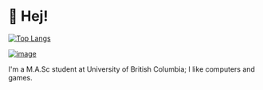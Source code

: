 
# 👋 Hej!

[![Top Langs](https://github-readme-stats.vercel.app/api/top-langs/?username=fsxac)](https://github.com/anuraghazra/github-readme-stats)

<!--

👨‍🎓💼👨‍💻⚡️💻

🥳❤️📱💻🌎

😎🦉🚲    😍🍜☕️

😅📸🔋🎥🛠

😭🦠🎨🎧🎮🧘‍♂️🏋️    🤓🥢✈️ 🕹

😛🇨🇦🇨🇳🏳️‍🌈🗣🇨🇦🇨🇳

🔭👌    👀🧧🥰🐱    🅰️


```
⬛️⬛️⬛️⬛️⬛️⬛️⬛️⬜️⬜️⬛️⬜️⬜️⬜️⬜️⬛️⬛️⬛️⬛️⬛️⬛️⬛️
⬛️⬜️⬜️⬜️⬜️⬜️⬛️⬜️⬛️⬜️⬜️⬛️⬛️⬜️⬛️⬜️⬜️⬜️⬜️⬜️⬛️
⬛️⬜️⬛️⬛️⬛️⬜️⬛️⬜️⬜️⬛️⬜️⬛️⬜️⬜️⬛️⬜️⬛️⬛️⬛️⬜️⬛️
⬛️⬜️⬛️⬛️⬛️⬜️⬛️⬜️⬛️⬛️⬜️⬜️⬛️⬜️⬛️⬜️⬛️⬛️⬛️⬜️⬛️
⬛️⬜️⬛️⬛️⬛️⬜️⬛️⬜️⬜️⬜️⬛️⬜️⬜️⬜️⬛️⬜️⬛️⬛️⬛️⬜️⬛️
⬛️⬜️⬜️⬜️⬜️⬜️⬛️⬜️⬛️⬛️⬛️⬛️⬛️⬜️⬛️⬜️⬜️⬜️⬜️⬜️⬛️
⬛️⬛️⬛️⬛️⬛️⬛️⬛️⬜️⬛️⬜️⬛️⬜️⬛️⬜️⬛️⬛️⬛️⬛️⬛️⬛️⬛️
⬜️⬜️⬜️⬜️⬜️⬜️⬜️⬜️⬜️⬜️⬛️⬜️⬜️⬜️⬜️⬜️⬜️⬜️⬜️⬜️⬜️
⬛️⬛️⬛️⬛️⬛️⬜️⬛️⬛️⬛️⬛️⬜️⬛️⬜️⬛️⬜️⬛️⬜️⬛️⬜️⬛️⬜️
⬛️⬛️⬜️⬜️⬛️⬜️⬜️⬛️⬛️⬛️⬜️⬜️⬜️⬛️⬛️⬛️⬛️⬛️⬛️⬛️⬛️
⬛️⬜️⬜️⬛️⬜️⬜️⬛️⬜️⬛️⬛️⬜️⬜️⬛️⬛️⬜️⬜️⬜️⬜️⬛️⬛️⬜️
⬛️⬜️⬜️⬜️⬛️⬜️⬜️⬛️⬛️⬜️⬜️⬜️⬜️⬛️⬜️⬜️⬛️⬛️⬛️⬜️⬜️
⬜️⬛️⬜️⬛️⬛️⬛️⬛️⬛️⬜️⬛️⬛️⬛️⬜️⬛️⬛️⬜️⬛️⬛️⬜️⬜️⬛️
⬜️⬜️⬜️⬜️⬜️⬜️⬜️⬜️⬛️⬛️⬜️⬜️⬜️⬛️⬜️⬛️⬛️⬛️⬛️⬜️⬛️
⬛️⬛️⬛️⬛️⬛️⬛️⬛️⬜️⬛️⬜️⬜️⬛️⬛️⬛️⬜️⬛️⬜️⬜️⬛️⬛️⬜️
⬛️⬜️⬜️⬜️⬜️⬜️⬛️⬜️⬜️⬛️⬛️⬛️⬛️⬛️⬜️⬜️⬛️⬛️⬛️⬜️⬜️
⬛️⬜️⬛️⬛️⬛️⬜️⬛️⬜️⬛️⬛️⬛️⬛️⬛️⬜️⬛️⬜️⬛️⬛️⬜️⬜️⬜️
⬛️⬜️⬛️⬛️⬛️⬜️⬛️⬜️⬛️⬜️⬜️⬜️⬜️⬜️⬜️⬛️⬛️⬜️⬛️⬛️⬜️
⬛️⬜️⬛️⬛️⬛️⬜️⬛️⬜️⬛️⬛️⬜️⬛️⬛️⬛️⬛️⬛️⬜️⬜️⬛️⬜️⬜️
⬛️⬜️⬜️⬜️⬜️⬜️⬛️⬜️⬛️⬜️⬛️⬜️⬛️⬛️⬜️⬛️⬛️⬜️⬛️⬜️⬜️
⬛️⬛️⬛️⬛️⬛️⬛️⬛️⬜️⬛️⬜️⬜️⬜️⬜️⬜️⬛️⬛️⬛️⬛️⬜️⬛️⬜️
```

-->

[![image](https://lh3.googleusercontent.com/IiHGcAYNKZGqYbeYuyDTqpTecSHoP4ziMesCrGnzURsrs-lqnHzTKmqDSz35W8IVhzF_2wVdnZUqxzgWgSfFhV5dMMtoAyn3bth7Ycb-aAkvja03MnK-K-LTDyJNPxfxjqVn8Yh7-b1gLQtWxOxTa9gHyGL71xJ_5CFf6rv5WITQ1dyCdGdFJgSaTxgIgrImKXnsMoUIKkNVBboS7omgfCb55zkYvT9MrQGnlK3PF5gzDWFep6wZ6m6zddUB6G5x-vdgxEz5BJlQu5rAMdJx08T_3EjvDkR-0Kdb5yzgs5PkoHOKVgARjxEvKaNswoVvB47xZdDRRMnGV35AZo7TgLeOJnp4f3bzJjJIiirhfHDNjckswvjeAxgCPWr1NFLh1uJheAohVF4sSCTim7JNioQnY9gD5XLDnimpL7eNXbEXoeInbZ-1PoMpq5nQVj-ykYnHTV3y8OX9G7CsTfLyaf1PhehD2PfhNFuHdE9vHe4RYDJMog_Lbkx29y-T2Xc70cyunngSxuTQZ2gCvAMvs2tzv-mOVpDE6Wa1fYzTm0ZH5YZIHy69jnl2-bcb0b1eiqvFA0CkGBVjD4oE5wtNLRNTPCLvMKCAmXsCVcoI4iUolDS35MNBZnW8Q36a4p-RKWYnP1LLu_UDy1BJJdtJHvx5d6Z3JzDCViWyExLCKDC-8RWP0AWi0Jp920zd=w1856-h779-no?authuser=1)](https://www.muchen.ca)

I'm a M.A.Sc student at University of British Columbia; I like computers and games.


